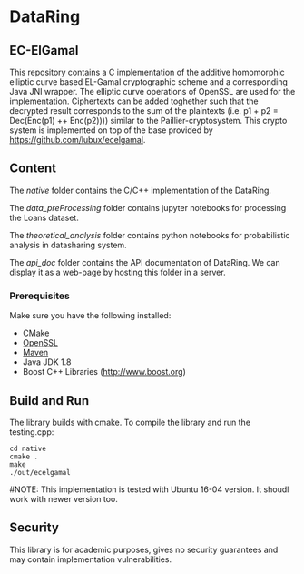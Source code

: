 
# DataRing

## EC-ElGamal

This repository contains a C implementation of the additive homomorphic elliptic curve based EL-Gamal cryptographic scheme and a corresponding Java JNI wrapper. The elliptic curve operations of OpenSSL are used for the implementation.
Ciphertexts can be added toghether such that the decrypted result corresponds to the sum of the plaintexts (i.e. p1 + p2 = Dec(Enc(p1) ++ Enc(p2)))) similar to the Paillier-cryptosystem.
This crypto system is implemented on top of the base provided by https://github.com/lubux/ecelgamal.

## Content 
The *native* folder contains the C/C++ implementation of the DataRing.

The *data_preProcessing* folder contains jupyter notebooks for processing the Loans dataset.

The *theoretical_analysis* folder contains python notebooks for probabilistic analysis in datasharing system.

The *api_doc* folder contains the API documentation of DataRing. We can display it as a web-page by hosting this folder in a server.

### Prerequisites 
Make sure you have the following installed:
 * [CMake](https://cmake.org/)
 * [OpenSSL](http://www.openssl.org/source/)
 * [Maven](https://maven.apache.org/)
 * Java JDK 1.8
 * Boost C++ Libraries (http://www.boost.org)


## Build and Run
The library builds with cmake. To compile the library and run the testing.cpp: 

```
cd native
cmake .
make
./out/ecelgamal
```

#NOTE: This implementation is tested with Ubuntu 16-04 version. It shoudl work with newer version too.

## Security
This library is for academic purposes, gives no security guarantees and may contain implementation vulnerabilities.
